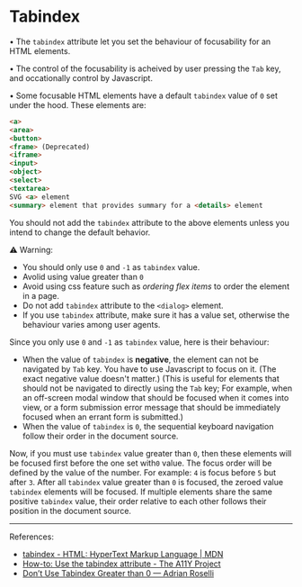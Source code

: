 # Tabindex

• The `tabindex` attribute let you set the behaviour of focusability for an HTML elements. 

• The control of the focusability is acheived by user pressing the `Tab` key, and occationally control by Javascript.

• Some focusable HTML elements have a default `tabindex` value of `0` set under the hood. These elements are:

```html
<a>
<area>
<button>
<frame> (Deprecated)
<iframe>
<input>
<object>
<select>
<textarea>
SVG <a> element
<summary> element that provides summary for a <details> element
```
You should not add the `tabindex` attribute to the above elements unless you intend to change the default behavior.


:warning: Warning: 

- You should only use `0` and `-1` as `tabindex` value.
- Avolid using value greater than `0`
- Avoid using css feature such as *ordering flex items* to order the element in a page. 
- Do not add `tabindex` attribute to the `<dialog>` element.
- If you use `tabindex` attribute, make sure it has a value set, otherwise the behaviour varies among user agents.

Since you only use `0` and `-1` as `tabindex` value, here is their behaviour:

- When the value of `tabindex` is **negative**, the element can not be navigated by `Tab` key. You have to use Javascript to focus on it.  (The exact negative value doesn't matter.) (This is useful for elements that should not be navigated to directly using the `Tab` key;  For example, when an off-screen modal window that should be focused when it comes into view, or a form submission error message that should be immediately focused when an errant form is submitted.) 
- When the value of `tabindex` is `0`, the sequential keyboard navigation follow their order in the document source. 

Now, if you must use `tabindex` value greater than `0`, then these elements will be focused first before the one set with`0` value.  The focus order will be defined by the value of the number. For example: `4` is focus before `5` but after `3`.  After all `tabindex` value greater than `0` is focused, the zeroed value `tabindex` elements will be focused. If multiple elements share the same positive `tabindex` value, their order relative to each other follows their position in the document source.



---

References:

- [tabindex - HTML: HyperText Markup Language | MDN](https://developer.mozilla.org/en-US/docs/Web/HTML/Global_attributes/tabindex) 
- [How-to: Use the tabindex attribute - The A11Y Project](https://www.a11yproject.com/posts/how-to-use-the-tabindex-attribute/) 
- [Don’t Use Tabindex Greater than 0 — Adrian Roselli](https://adrianroselli.com/2014/11/dont-use-tabindex-greater-than-0.html) 
